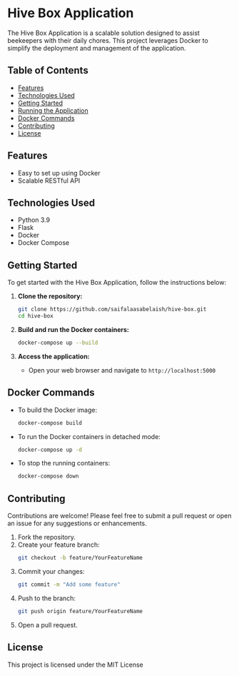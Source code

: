 # Hive Box Application

The Hive Box Application is a scalable solution designed to assist beekeepers with their daily chores. This project leverages Docker to simplify the deployment and management of the application.

## Table of Contents

- [Features](#features)
- [Technologies Used](#technologies-used)
- [Getting Started](#getting-started)
- [Running the Application](#running-the-application)
- [Docker Commands](#docker-commands)
- [Contributing](#contributing)
- [License](#license)

## Features

- Easy to set up using Docker
- Scalable RESTful API

## Technologies Used

- Python 3.9
- Flask
- Docker
- Docker Compose

## Getting Started

To get started with the Hive Box Application, follow the instructions below:

1. **Clone the repository:**
   ```bash
   git clone https://github.com/saifalaasabelaish/hive-box.git
   cd hive-box
   ```

2. **Build and run the Docker containers:**
   ```bash
   docker-compose up --build
   ```

3. **Access the application:**
   - Open your web browser and navigate to `http://localhost:5000`

## Docker Commands

- To build the Docker image:
  ```bash
  docker-compose build
  ```

- To run the Docker containers in detached mode:
  ```bash
  docker-compose up -d
  ```

- To stop the running containers:
  ```bash
  docker-compose down
  ```

## Contributing

Contributions are welcome! Please feel free to submit a pull request or open an issue for any suggestions or enhancements.

1. Fork the repository.
2. Create your feature branch:
   ```bash
   git checkout -b feature/YourFeatureName
   ```
3. Commit your changes:
   ```bash
   git commit -m "Add some feature"
   ```
4. Push to the branch:
   ```bash
   git push origin feature/YourFeatureName
   ```
5. Open a pull request.

## License

This project is licensed under the MIT License 
